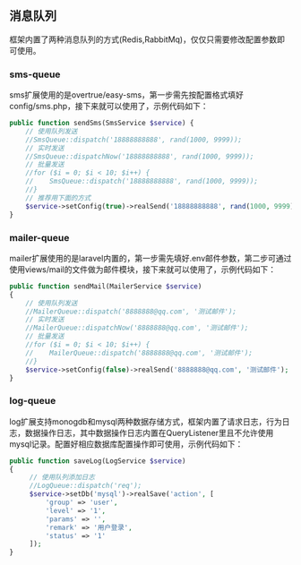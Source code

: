 ## 消息队列
框架内置了两种消息队列的方式(Redis,RabbitMq)，仅仅只需要修改配置参数即可使用。
### sms-queue
sms扩展使用的是overtrue/easy-sms，第一步需先按配置格式填好config/sms.php，接下来就可以使用了，示例代码如下：
```php
public function sendSms(SmsService $service) {
    // 使用队列发送
    //SmsQueue::dispatch('18888888888', rand(1000, 9999));
    // 实时发送
    //SmsQueue::dispatchNow('18888888888', rand(1000, 9999));
    // 批量发送
    //for ($i = 0; $i < 10; $i++) {
    //    SmsQueue::dispatch('18888888888', rand(1000, 9999));
    //}
    // 推荐用下面的方式
    $service->setConfig(true)->realSend('18888888888', rand(1000, 9999));
}
```
### mailer-queue
mailer扩展使用的是laravel内置的，第一步需先填好.env邮件参数，第二步可通过使用views/mail的文件做为邮件模块，接下来就可以使用了，示例代码如下：
```php
public function sendMail(MailerService $service)
{
    // 使用队列发送
    //MailerQueue::dispatch('8888888@qq.com', '测试邮件');
    // 实时发送
    //MailerQueue::dispatchNow('8888888@qq.com', '测试邮件');
    // 批量发送
    //for ($i = 0; $i < 10; $i++) {
    //    MailerQueue::dispatch('8888888@qq.com', '测试邮件');
    //}
    $service->setConfig(false)->realSend('8888888@qq.com', '测试邮件');
}
```
### log-queue
log扩展支持monogdb和mysql两种数据存储方式，框架内置了请求日志，行为日志，数据操作日志，其中数据操作日志内置在QueryListener里且不允许使用mysql记录。配置好相应数据库配置操作即可使用，示例代码如下：
```php
public function saveLog(LogService $service)
{
     // 使用队列添加日志
     //LogQueue::dispatch('req');
     $service->setDb('mysql')->realSave('action', [
         'group' => 'user',
         'level' => '1',
         'params' => '',
         'remark' => '用户登录',
         'status' => '1'
     ]);
}
```
